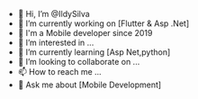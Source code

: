 - 👋 Hi, I’m @IldySilva
- 🔭 I’m currently working on [Flutter & Asp .Net]
- 📲 I'm a Mobile developer since 2019
- 👀 I’m interested in ...
- 🌱 I’m currently learning [Asp Net,python]
- 💞️ I’m looking to collaborate on ...
- 📫 How to reach me ...
- 💬 Ask me about [Mobile Development]
<!---
IldySilva/IldySilva is a ✨ special ✨ repository because its `README.md` (this file) appears on your GitHub profile.
You can click the Preview link to take a look at your changes.
--->
